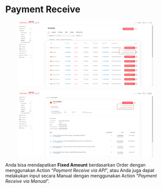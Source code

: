 # Payment Receive

<figure><img src="../../.gitbook/assets/fd.png" alt=""><figcaption></figcaption></figure>

<figure><img src="../../.gitbook/assets/vvf (1).png" alt=""><figcaption></figcaption></figure>

Anda bisa mendapatkan **Fixed Amount** berdasarkan Order dengan menggunakan Action “_Payment Receive via API_”, atau Anda juga dapat melakukan input secara Manual dengan menggunakan Action “_Payment Receive via Manual_”.
